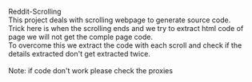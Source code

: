 Reddit-Scrolling <br>
This project deals with scrolling webpage to generate source code. <br>
Trick here is when the scrolling ends and we try to extract html code of page we will not get the comple page code. <br>
To overcome this we extract the code with each scroll and check if the details extracted don't get extracted twice. <br>
<br>
Note: if code don't work please check the proxies 
